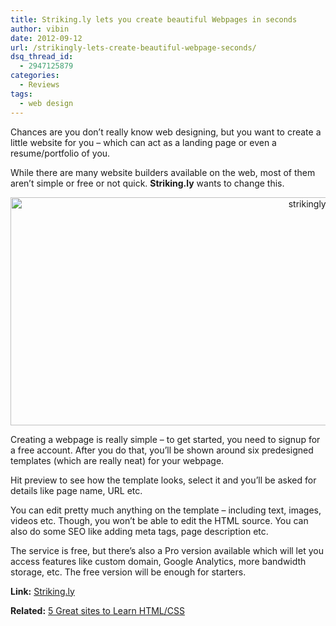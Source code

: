 ```yaml
---
title: Striking.ly lets you create beautiful Webpages in seconds
author: vibin
date: 2012-09-12
url: /strikingly-lets-create-beautiful-webpage-seconds/
dsq_thread_id:
  - 2947125879
categories:
  - Reviews
tags:
  - web design
---
```

Chances are you don&#8217;t really know web designing, but you want to create a little website for you &#8211; which can act as a landing page or even a resume/portfolio of you.

While there are many website builders available on the web, most of them aren&#8217;t simple or free or not quick. **Striking.ly** wants to change this.

<p style="text-align: center;">
  <a href="http://cdn.devilsworkshop.org/files/2012/09/Striking.ly_.png"><img class="aligncenter  wp-image-62152" title="Striking.ly dashboard" src="http://cdn.devilsworkshop.org/files/2012/09/Striking.ly_.png" alt="strikingly-dashboard" width="1010" height="365" /></a>
</p>

Creating a webpage is really simple &#8211; to get started, you need to signup for a free account. After you do that, you&#8217;ll be shown around six predesigned templates (which are really neat) for your webpage.

Hit preview to see how the template looks, select it and you&#8217;ll be asked for details like page name, URL etc.

You can edit pretty much anything on the template &#8211; including text, images, videos etc. Though, you won&#8217;t be able to edit the HTML source. You can also do some SEO like adding meta tags, page description etc.

The service is free, but there&#8217;s also a Pro version available which will let you access features like custom domain, Google Analytics, more bandwidth storage, etc. The free version will be enough for starters.

**Link:** <a href="http://striking.ly" onclick="_gaq.push(['_trackEvent', 'outbound-article', 'http://striking.ly', 'Striking.ly']);" >Striking.ly</a>

**Related:** [5 Great sites to Learn HTML/CSS][1]

 [1]: http://devilsworkshop.org/5-sites-learn-html-css/
